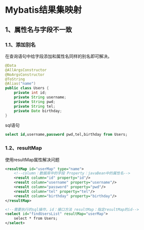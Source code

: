 # Mybatis结果集映射

## 1、属性名与字段不一致

### 1.1、添加别名

在查询语句中给字段添加和属性名同样的别名即可解决。

```java
@Data
@AllArgsConstructor
@NoArgsConstructor
@ToString
@Alias("name")
public class Users {
    private int id;
    private String username;
    private String pwd;
    private String tel;
    private Date birthday;
}
```

sql语句

```sql
select id,username,password pwd,tel,birthday from Users;
```

### 1.2、resultMap

使用resultMap属性解决问题

```xml
<resultMap id="userMap" type="name">
    <!--column：数据库中的字段 Property：javaBean中的属性名-->
    <result column="id" property="id"/>
    <result column="username" property="username"/>
    <result column="password" property="pwd"/>
    <result column="tel" property="tel"/>
    <result column="birthday" property="birthday"/>
</resultMap>

<!--需要执行的sql操作，id：接口方法 resultMap：指定resultMap的id-->
<select id="findUsersList" resultMap="userMap">
    select * from Users;
</select>
```




